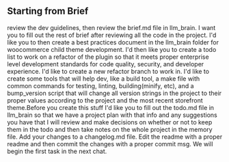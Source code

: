 ## Starting from Brief
review the dev guidelines, then review the brief.md file in llm_brain. I want you to fill out the rest of brief after reviewing all the code in the project. I'd like you to then create a best practices document in the llm_brain folder for woocommerce child theme development. I'd then like you to create a todo list to work on a refactor of the plugin so that it meets proper enterprise level development standards for code quality, security, and developer experience. I'd like to create a new refactor branch to work in. I'd like to create some tools that will help dev, like a build tool, a make file with common commands for testing, linting, building(minify, etc), and a bump_version script that will change all version strings in the project to their proper values according to the project and the most recent storefront theme.Before you create this stuff I'd like you to fill out the todo.md file in llm_brain so that we have a project plan with that info and any suggestions you have that I will review and make decisions on whether or not to keep them in the todo and then take notes on the whole project in the memory file. Add your changes to a changelog.md file. Edit the readme with a proper readme and then commit the changes with a proper commit msg. We will begin the first task in the next chat.